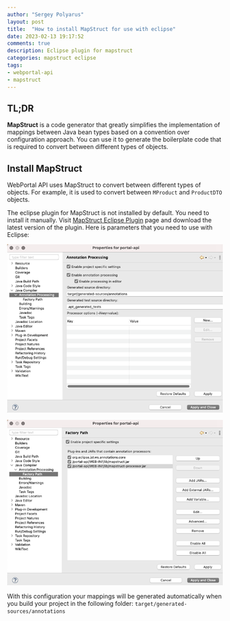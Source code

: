 ```yaml
---
author: "Sergey Polyarus"
layout: post
title:  "How to install MapStruct for use with eclipse"
date: 2023-02-13 19:17:52
comments: true
description: Eclipse plugin for mapstruct
categories: mapstruct eclipse
tags: 
- webportal-api
- mapstruct
---
```



## TL;DR
**MapStruct** is a code generator that greatly simplifies the implementation of mappings between Java bean types based on a convention over configuration approach. You can use it to generate the boilerplate code that is required to convert between different types of objects.

## Install MapStruct
WebPortal API uses MapStruct to convert between different types of objects. For example, it is used to convert between `MProduct` and `ProductDTO` objects.

The eclipse plugin for MapStruct is not installed by default. You need to install it manually.
Visit [MapStruct Eclipse Plugin](https://mapstruct.org/documentation/ide-support/) page and download the latest version of the plugin.
Here is parameters that you need to use with Eclipse:

![alt text](/assets/images/mapstruct/eclipse-mapstruct.png "Eclipse MapStruct parameters")

![alt text](/assets/images/mapstruct/eclipse-mapstruct-dependencies.png "Eclipse MapStruct dependencies")

With this configuration your mappings will be generated automatically when you build your project in the following folder: `target/generated-sources/annotations`

